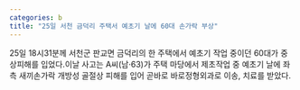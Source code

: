 ```yaml
---
categories: b
title: "25일 서천 금덕리 주택서 예초기 날에 60대 손가락 부상"
---
```

25일 18시31분께 서천군 판교면 금덕리의 한 주택에서 예초기 작업 중이던 60대가 중상피해를 입었다.이날 사고는 A씨(남·63)가 주택 마당에서 제초작업 중 예초기 날에 좌측 새끼손가락 개방성 골절상 피해를 입어 곧바로 바로정형외과로 이송, 치료를 받았다.